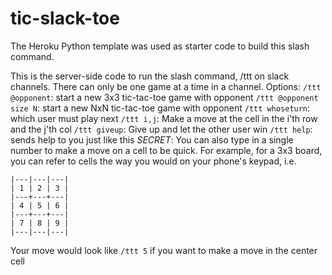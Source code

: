 # tic-slack-toe

The Heroku Python template was used as starter code to build this slash command.

This is the server-side code to run the slash command, /ttt on slack channels. 
There can only be one game at a time in a channel.
Options:
`/ttt @opponent`: start a new 3x3 tic-tac-toe game with opponent
`/ttt @opponent size N`: start a new NxN tic-tac-toe game with opponent
`/ttt whoseturn`: which user must play next
`/ttt i,j`: Make a move at the cell in the i'th row and the j'th col
`/ttt giveup`: Give up and let the other user win
`/ttt help`: sends help to you just like this
*SECRET*: You can also type in a single number to make a move on a cell to be quick. For example, for a 3x3 board, you can refer to cells the way you would on your phone's keypad, i.e.
```
|---|---|---|
| 1 | 2 | 3 |
|---+---+---|
| 4 | 5 | 6 |
|---+---+---|
| 7 | 8 | 9 |
|---|---|---|
```
Your move would look like `/ttt 5` if you want to make a move in the center cell


